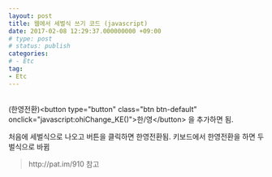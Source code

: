 ```yaml
---
layout: post
title: 웹에서 세벌식 쓰기 코드 (javascript)
date: 2017-02-08 12:29:37.000000000 +09:00
# type: post
# status: publish
categories:
# - Etc
tag:
- Etc
---
```

<p><script src="https://gist.github.com/nck2/e57c26e4471be6ffd9c8142ca2fefc4d.js"></script><br />
(한영전환)&lt;button type="button" class="btn btn-default" onclick="javascript:ohiChange_KE()"&gt;한/영&lt;/button&gt; 을 추가하면 됨.</p>
<p>처음에 세벌식으로 나오고 버튼을 클릭하면 한영전환됨. 키보드에서 한영전환을 하면 두벌식으로 바뀜</p>
<blockquote><p>http://pat.im/910 참고</p></blockquote>
